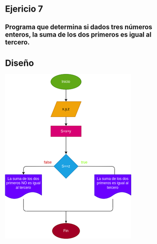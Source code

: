 # Ejericio 7

## Programa que determina si dados tres números enteros, la suma de los dos primeros es igual al tercero.

# Diseño

![Diagrama de flujo](diagrama.png "diagrama de flujo")